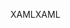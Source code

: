 <span data-ttu-id="0fb6d-101">XAML</span><span class="sxs-lookup"><span data-stu-id="0fb6d-101">XAML</span></span>